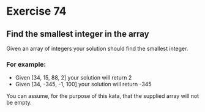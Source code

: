 # Exercise 74

## Find the smallest integer in the array

Given an array of integers your solution should find the smallest integer.

### For example:

* Given [34, 15, 88, 2] your solution will return 2
* Given [34, -345, -1, 100] your solution will return -345

You can assume, for the purpose of this kata, that the supplied array will not be empty.